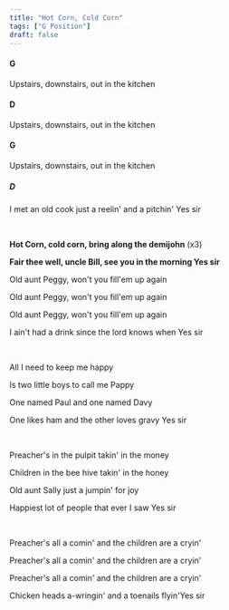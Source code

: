```yaml
---
title: "Hot Corn, Cold Corn"
tags: ["G Position"]
draft: false
---
```


#### G
Upstairs, downstairs, out in the kitchen
#### D
Upstairs, downstairs, out in the kitchen
#### G
Upstairs, downstairs, out in the kitchen
##### D
I met an old cook just a reelin' and a pitchin' Yes sir

<br>

**Hot Corn, cold corn, bring along the demijohn** (x3)

**Fair thee well, uncle Bill, see you in the morning Yes sir**

Old aunt Peggy, won't you fill'em up again

Old aunt Peggy, won't you fill'em up again

Old aunt Peggy, won't you fill'em up again

I ain't had a drink since the lord knows when Yes sir

<br>

All I need to keep me happy

Is two little boys to call me Pappy

One named Paul and one named Davy

One likes ham and the other loves gravy Yes sir

<br>

Preacher's in the pulpit takin' in the money

Children in the bee hive takin' in the honey

Old aunt Sally just a jumpin' for joy

Happiest lot of people that ever I saw Yes sir

<br>

Preacher's all a comin' and the children are a cryin'

Preacher's all a comin' and the children are a cryin'

Preacher's all a comin' and the children are a cryin'

Chicken heads a-wringin' and a toenails flyin'Yes sir
